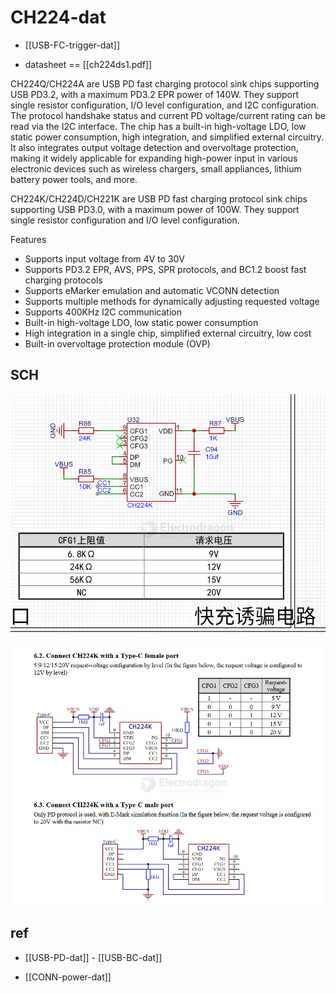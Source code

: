 
# CH224-dat

- [[USB-FC-trigger-dat]]

- datasheet == [[ch224ds1.pdf]]


CH224Q/CH224A are USB PD fast charging protocol sink chips supporting USB PD3.2, with a maximum PD3.2 EPR power of 140W. They support single resistor configuration, I/O level configuration, and I2C configuration. The protocol handshake status and current PD voltage/current rating can be read via the I2C interface. The chip has a built-in high-voltage LDO, low static power consumption, high integration, and simplified external circuitry. It also integrates output voltage detection and overvoltage protection, making it widely applicable for expanding high-power input in various electronic devices such as wireless chargers, small appliances, lithium battery power tools, and more.

CH224K/CH224D/CH221K are USB PD fast charging protocol sink chips supporting USB PD3.0, with a maximum power of 100W. They support single resistor configuration and I/O level configuration.

Features

- Supports input voltage from 4V to 30V
- Supports PD3.2 EPR, AVS, PPS, SPR protocols, and BC1.2 boost fast charging protocols
- Supports eMarker emulation and automatic VCONN detection
- Supports multiple methods for dynamically adjusting requested voltage
- Supports 400KHz I2C communication
- Built-in high-voltage LDO, low static power consumption
- High integration in a single chip, simplified external circuitry, low cost
- Built-in overvoltage protection module (OVP)


## SCH 

![](2025-08-19-16-44-14.png)

![](2025-10-07-18-21-38.png)

## ref 

- [[USB-PD-dat]] - [[USB-BC-dat]]

- [[CONN-power-dat]]